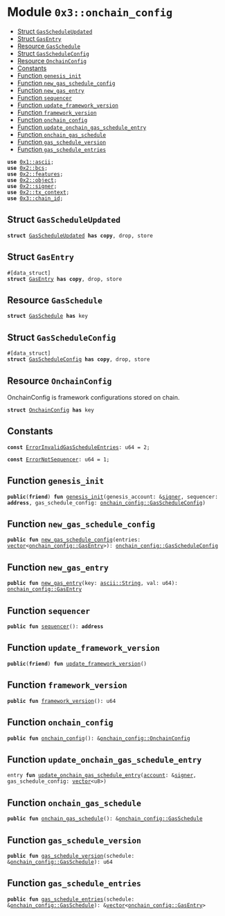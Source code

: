 
<a name="0x3_onchain_config"></a>

# Module `0x3::onchain_config`



-  [Struct `GasScheduleUpdated`](#0x3_onchain_config_GasScheduleUpdated)
-  [Struct `GasEntry`](#0x3_onchain_config_GasEntry)
-  [Resource `GasSchedule`](#0x3_onchain_config_GasSchedule)
-  [Struct `GasScheduleConfig`](#0x3_onchain_config_GasScheduleConfig)
-  [Resource `OnchainConfig`](#0x3_onchain_config_OnchainConfig)
-  [Constants](#@Constants_0)
-  [Function `genesis_init`](#0x3_onchain_config_genesis_init)
-  [Function `new_gas_schedule_config`](#0x3_onchain_config_new_gas_schedule_config)
-  [Function `new_gas_entry`](#0x3_onchain_config_new_gas_entry)
-  [Function `sequencer`](#0x3_onchain_config_sequencer)
-  [Function `update_framework_version`](#0x3_onchain_config_update_framework_version)
-  [Function `framework_version`](#0x3_onchain_config_framework_version)
-  [Function `onchain_config`](#0x3_onchain_config_onchain_config)
-  [Function `update_onchain_gas_schedule_entry`](#0x3_onchain_config_update_onchain_gas_schedule_entry)
-  [Function `onchain_gas_schedule`](#0x3_onchain_config_onchain_gas_schedule)
-  [Function `gas_schedule_version`](#0x3_onchain_config_gas_schedule_version)
-  [Function `gas_schedule_entries`](#0x3_onchain_config_gas_schedule_entries)


<pre><code><b>use</b> <a href="">0x1::ascii</a>;
<b>use</b> <a href="">0x2::bcs</a>;
<b>use</b> <a href="">0x2::features</a>;
<b>use</b> <a href="">0x2::object</a>;
<b>use</b> <a href="">0x2::signer</a>;
<b>use</b> <a href="">0x2::tx_context</a>;
<b>use</b> <a href="chain_id.md#0x3_chain_id">0x3::chain_id</a>;
</code></pre>



<a name="0x3_onchain_config_GasScheduleUpdated"></a>

## Struct `GasScheduleUpdated`



<pre><code><b>struct</b> <a href="onchain_config.md#0x3_onchain_config_GasScheduleUpdated">GasScheduleUpdated</a> <b>has</b> <b>copy</b>, drop, store
</code></pre>



<a name="0x3_onchain_config_GasEntry"></a>

## Struct `GasEntry`



<pre><code>#[data_struct]
<b>struct</b> <a href="onchain_config.md#0x3_onchain_config_GasEntry">GasEntry</a> <b>has</b> <b>copy</b>, drop, store
</code></pre>



<a name="0x3_onchain_config_GasSchedule"></a>

## Resource `GasSchedule`



<pre><code><b>struct</b> <a href="onchain_config.md#0x3_onchain_config_GasSchedule">GasSchedule</a> <b>has</b> key
</code></pre>



<a name="0x3_onchain_config_GasScheduleConfig"></a>

## Struct `GasScheduleConfig`



<pre><code>#[data_struct]
<b>struct</b> <a href="onchain_config.md#0x3_onchain_config_GasScheduleConfig">GasScheduleConfig</a> <b>has</b> <b>copy</b>, drop, store
</code></pre>



<a name="0x3_onchain_config_OnchainConfig"></a>

## Resource `OnchainConfig`

OnchainConfig is framework configurations stored on chain.


<pre><code><b>struct</b> <a href="onchain_config.md#0x3_onchain_config_OnchainConfig">OnchainConfig</a> <b>has</b> key
</code></pre>



<a name="@Constants_0"></a>

## Constants


<a name="0x3_onchain_config_ErrorInvalidGasScheduleEntries"></a>



<pre><code><b>const</b> <a href="onchain_config.md#0x3_onchain_config_ErrorInvalidGasScheduleEntries">ErrorInvalidGasScheduleEntries</a>: u64 = 2;
</code></pre>



<a name="0x3_onchain_config_ErrorNotSequencer"></a>



<pre><code><b>const</b> <a href="onchain_config.md#0x3_onchain_config_ErrorNotSequencer">ErrorNotSequencer</a>: u64 = 1;
</code></pre>



<a name="0x3_onchain_config_genesis_init"></a>

## Function `genesis_init`



<pre><code><b>public</b>(<b>friend</b>) <b>fun</b> <a href="onchain_config.md#0x3_onchain_config_genesis_init">genesis_init</a>(genesis_account: &<a href="">signer</a>, sequencer: <b>address</b>, gas_schedule_config: <a href="onchain_config.md#0x3_onchain_config_GasScheduleConfig">onchain_config::GasScheduleConfig</a>)
</code></pre>



<a name="0x3_onchain_config_new_gas_schedule_config"></a>

## Function `new_gas_schedule_config`



<pre><code><b>public</b> <b>fun</b> <a href="onchain_config.md#0x3_onchain_config_new_gas_schedule_config">new_gas_schedule_config</a>(entries: <a href="">vector</a>&lt;<a href="onchain_config.md#0x3_onchain_config_GasEntry">onchain_config::GasEntry</a>&gt;): <a href="onchain_config.md#0x3_onchain_config_GasScheduleConfig">onchain_config::GasScheduleConfig</a>
</code></pre>



<a name="0x3_onchain_config_new_gas_entry"></a>

## Function `new_gas_entry`



<pre><code><b>public</b> <b>fun</b> <a href="onchain_config.md#0x3_onchain_config_new_gas_entry">new_gas_entry</a>(key: <a href="_String">ascii::String</a>, val: u64): <a href="onchain_config.md#0x3_onchain_config_GasEntry">onchain_config::GasEntry</a>
</code></pre>



<a name="0x3_onchain_config_sequencer"></a>

## Function `sequencer`



<pre><code><b>public</b> <b>fun</b> <a href="onchain_config.md#0x3_onchain_config_sequencer">sequencer</a>(): <b>address</b>
</code></pre>



<a name="0x3_onchain_config_update_framework_version"></a>

## Function `update_framework_version`



<pre><code><b>public</b>(<b>friend</b>) <b>fun</b> <a href="onchain_config.md#0x3_onchain_config_update_framework_version">update_framework_version</a>()
</code></pre>



<a name="0x3_onchain_config_framework_version"></a>

## Function `framework_version`



<pre><code><b>public</b> <b>fun</b> <a href="onchain_config.md#0x3_onchain_config_framework_version">framework_version</a>(): u64
</code></pre>



<a name="0x3_onchain_config_onchain_config"></a>

## Function `onchain_config`



<pre><code><b>public</b> <b>fun</b> <a href="onchain_config.md#0x3_onchain_config">onchain_config</a>(): &<a href="onchain_config.md#0x3_onchain_config_OnchainConfig">onchain_config::OnchainConfig</a>
</code></pre>



<a name="0x3_onchain_config_update_onchain_gas_schedule_entry"></a>

## Function `update_onchain_gas_schedule_entry`



<pre><code>entry <b>fun</b> <a href="onchain_config.md#0x3_onchain_config_update_onchain_gas_schedule_entry">update_onchain_gas_schedule_entry</a>(<a href="">account</a>: &<a href="">signer</a>, gas_schedule_config: <a href="">vector</a>&lt;u8&gt;)
</code></pre>



<a name="0x3_onchain_config_onchain_gas_schedule"></a>

## Function `onchain_gas_schedule`



<pre><code><b>public</b> <b>fun</b> <a href="onchain_config.md#0x3_onchain_config_onchain_gas_schedule">onchain_gas_schedule</a>(): &<a href="onchain_config.md#0x3_onchain_config_GasSchedule">onchain_config::GasSchedule</a>
</code></pre>



<a name="0x3_onchain_config_gas_schedule_version"></a>

## Function `gas_schedule_version`



<pre><code><b>public</b> <b>fun</b> <a href="onchain_config.md#0x3_onchain_config_gas_schedule_version">gas_schedule_version</a>(schedule: &<a href="onchain_config.md#0x3_onchain_config_GasSchedule">onchain_config::GasSchedule</a>): u64
</code></pre>



<a name="0x3_onchain_config_gas_schedule_entries"></a>

## Function `gas_schedule_entries`



<pre><code><b>public</b> <b>fun</b> <a href="onchain_config.md#0x3_onchain_config_gas_schedule_entries">gas_schedule_entries</a>(schedule: &<a href="onchain_config.md#0x3_onchain_config_GasSchedule">onchain_config::GasSchedule</a>): &<a href="">vector</a>&lt;<a href="onchain_config.md#0x3_onchain_config_GasEntry">onchain_config::GasEntry</a>&gt;
</code></pre>
